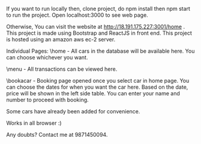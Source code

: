 If you want to run locally then, clone project, do npm install then npm start to run the project.
Open localhost:3000 to see web page.

Otherwise,
You can visit the website at http://18.191.175.227:3001/home .
This project is made using Bootstrap and ReactJS in front end. This project is hosted using an amazon aws ec-2 server.

Individual Pages:
\home - All cars in the database will be available here. You can choose whichever you want.


\menu - All transactions can be viewed here.


\bookacar - Booking page opened once you select car in home page. You can choose the dates for when you want the car here. Based on the date, price will be shown in the left side table. You can enter your name and number to proceed with booking.


Some cars have already been added for convenience.

Works in all browser :)

Any doubts? Contact me at 9871450094.
